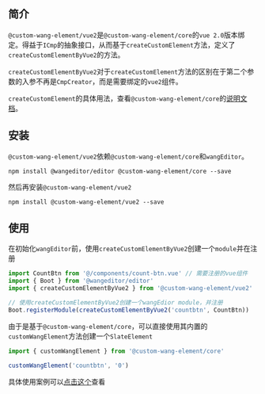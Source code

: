 ## 简介

`@custom-wang-element/vue2`是`@custom-wang-element/core`的`vue 2.0`版本绑定。得益于`ICmp`的抽象接口，从而基于`createCustomElement`方法，定义了`createCustomElementByVue2`的方法。

`createCustomElementByVue2`对于`createCustomElement`方法的区别在于第二个参数的入参不再是`CmpCreator`，而是需要绑定的`vue2`组件。

`createCustomElement`的具体用法，查看`@custom-wang-element/core`的[说明文档](https://github.com/xxbiji/custom-wang-element/blob/master/packages/core/README.md)。

## 安装

`@custom-wang-element/vue2`依赖`@custom-wang-element/core`和`wangEditor`。

```shell
npm install @wangeditor/editor @custom-wang-element/core --save
```

然后再安装`@custom-wang-element/vue2`

```shell
npm install @custom-wang-element/vue2 --save
```

## 使用

在初始化`wangEditor`前，使用`createCustomElementByVue2`创建一个`module`并在注册

```js
import CountBtn from '@/components/count-btn.vue' // 需要注册的vue组件
import { Boot } from '@wangeditor/editor'
import { createCustomElementByVue2 } from '@custom-wang-element/vue2'

// 使用createCustomElementByVue2创建一个wangEdior module，并注册
Boot.registerModule(createCustomElementByVue2('countbtn', CountBtn))
```

由于是基于`@custom-wang-element/core`，可以直接使用其内置的`customWangElement`方法创建一个`SlateElement`

```js
import { customWangElement } from '@custom-wang-element/core'

customWangElement('countbtn', '0')
```

具体使用案例可以[点击这个](https://github.com/xxbiji/custom-wang-element/tree/master/packages/vue2/example)查看
